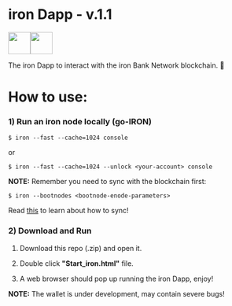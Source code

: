 # iron Dapp - v.1.1

<img src="https://png.icons8.com/color/40/000000/code-file.png" height="45"><img src="https://png.icons8.com/color/40/000000/imac.png" height="45">

The iron Dapp to interact with the iron Bank Network blockchain. 🚀

# How to use:

### 1) Run an iron node locally (go-IRON)
```
$ iron --fast --cache=1024 console
```
or 
```
$ iron --fast --cache=1024 --unlock <your-account> console
```

  **NOTE:** Remember you need to sync with the blockchain first:

```
$ iron --bootnodes <bootnode-enode-parameters>
```
Read [this](https://github.com/iron-bank/Documentation/blob/master/Building.md) to learn about how to sync!

### 2) Download and Run

1) Download this repo (.zip) and open it.

2) Double click <strong>"Start_iron.html"</strong> file.

3) A web browser should pop up running the iron Dapp, enjoy! 



**NOTE:** The wallet is under development,
may contain severe bugs! 
